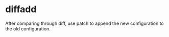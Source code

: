 # diffadd
After comparing through diff, use patch to append the new configuration to the old configuration.
